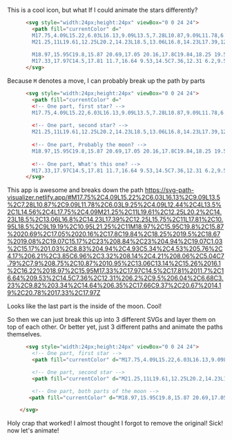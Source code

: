 This is a cool icon, but what If I could animate the stars differently?

```html
      <svg style="width:24px;height:24px" viewBox="0 0 24 24">
        <path fill="currentColor" d="
        M17.75,4.09L15.22,6.03L16.13,9.09L13.5,7.28L10.87,9.09L11.78,6.03L9.25,4.09L12.44,4L13.5,1L14.56,4L17.75,4.09
        M21.25,11L19.61,12.25L20.2,14.23L18.5,13.06L16.8,14.23L17.39,12.25L15.75,11L17.81,10.95L18.5,9L19.19,10.95L21.25,11
        
        M18.97,15.95C19.8,15.87 20.69,17.05 20.16,17.8C19.84,18.25 19.5,18.67 19.08,19.07C15.17,23 8.84,23 4.94,19.07C1.03,15.17 1.03,8.83 4.94,4.93C5.34,4.53 5.76,4.17 6.21,3.85C6.96,3.32 8.14,4.21 8.06,5.04C7.79,7.9 8.75,10.87 10.95,13.06C13.14,15.26 16.1,16.22 18.97,15.95
        M17.33,17.97C14.5,17.81 11.7,16.64 9.53,14.5C7.36,12.31 6.2,9.5 6.04,6.68C3.23,9.82 3.34,14.64 6.35,17.66C9.37,20.67 14.19,20.78 17.33,17.97Z" />
      </svg>
```

Because `M` denotes a move, I can probably break up the path by parts


```html
      <svg style="width:24px;height:24px" viewBox="0 0 24 24">
        <path fill="currentColor" d="
        <!-- One part, first star? -->
        M17.75,4.09L15.22,6.03L16.13,9.09L13.5,7.28L10.87,9.09L11.78,6.03L9.25,4.09L12.44,4L13.5,1L14.56,4L17.75,4.09
        
        <!-- One part, second star? -->
        M21.25,11L19.61,12.25L20.2,14.23L18.5,13.06L16.8,14.23L17.39,12.25L15.75,11L17.81,10.95L18.5,9L19.19,10.95L21.25,11
        
        <!-- One part, Probably the moon? -->
        M18.97,15.95C19.8,15.87 20.69,17.05 20.16,17.8C19.84,18.25 19.5,18.67 19.08,19.07C15.17,23 8.84,23 4.94,19.07C1.03,15.17 1.03,8.83 4.94,4.93C5.34,4.53 5.76,4.17 6.21,3.85C6.96,3.32 8.14,4.21 8.06,5.04C7.79,7.9 8.75,10.87 10.95,13.06C13.14,15.26 16.1,16.22 18.97,15.95
        
        <!-- One part, What's this one? -->
        M17.33,17.97C14.5,17.81 11.7,16.64 9.53,14.5C7.36,12.31 6.2,9.5 6.04,6.68C3.23,9.82 3.34,14.64 6.35,17.66C9.37,20.67 14.19,20.78 17.33,17.97Z" />
      </svg>
```

This app is awesome and breaks down the path
https://svg-path-visualizer.netlify.app/#M17.75%2C4.09L15.22%2C6.03L16.13%2C9.09L13.5%2C7.28L10.87%2C9.09L11.78%2C6.03L9.25%2C4.09L12.44%2C4L13.5%2C1L14.56%2C4L17.75%2C4.09M21.25%2C11L19.61%2C12.25L20.2%2C14.23L18.5%2C13.06L16.8%2C14.23L17.39%2C12.25L15.75%2C11L17.81%2C10.95L18.5%2C9L19.19%2C10.95L21.25%2C11M18.97%2C15.95C19.8%2C15.87%2020.69%2C17.05%2020.16%2C17.8C19.84%2C18.25%2019.5%2C18.67%2019.08%2C19.07C15.17%2C23%208.84%2C23%204.94%2C19.07C1.03%2C15.17%201.03%2C8.83%204.94%2C4.93C5.34%2C4.53%205.76%2C4.17%206.21%2C3.85C6.96%2C3.32%208.14%2C4.21%208.06%2C5.04C7.79%2C7.9%208.75%2C10.87%2010.95%2C13.06C13.14%2C15.26%2016.1%2C16.22%2018.97%2C15.95M17.33%2C17.97C14.5%2C17.81%2011.7%2C16.64%209.53%2C14.5C7.36%2C12.31%206.2%2C9.5%206.04%2C6.68C3.23%2C9.82%203.34%2C14.64%206.35%2C17.66C9.37%2C20.67%2014.19%2C20.78%2017.33%2C17.97Z

Looks like the last part is the inside of the moon. Cool!

So then we can just break this up into 3 different SVGs and layer them on top of each other. Or better yet, just 3 different paths and animate the paths themselves.


```html
      <svg style="width:24px;height:24px" viewBox="0 0 24 24">
        <!-- One part, first star -->
        <path fill="currentColor" d="M17.75,4.09L15.22,6.03L16.13,9.09L13.5,7.28L10.87,9.09L11.78,6.03L9.25,4.09L12.44,4L13.5,1L14.56,4L17.75,4.09" />

        <!-- One part, second star -->
        <path fill="currentColor" d="M21.25,11L19.61,12.25L20.2,14.23L18.5,13.06L16.8,14.23L17.39,12.25L15.75,11L17.81,10.95L18.5,9L19.19,10.95L21.25,11" />

        <!-- One part, both parts of the moon -->
       <path fill="currentColor" d="M18.97,15.95C19.8,15.87 20.69,17.05 20.16,17.8C19.84,18.25 19.5,18.67 19.08,19.07C15.17,23 8.84,23 4.94,19.07C1.03,15.17 1.03,8.83 4.94,4.93C5.34,4.53 5.76,4.17 6.21,3.85C6.96,3.32 8.14,4.21 8.06,5.04C7.79,7.9 8.75,10.87 10.95,13.06C13.14,15.26 16.1,16.22 18.97,15.95M17.33,17.97C14.5,17.81 11.7,16.64 9.53,14.5C7.36,12.31 6.2,9.5 6.04,6.68C3.23,9.82 3.34,14.64 6.35,17.66C9.37,20.67 14.19,20.78 17.33,17.97Z" />

    </svg>
```


Holy crap that worked! I almost thought I forgot to remove the original! Sick! now let's animate!